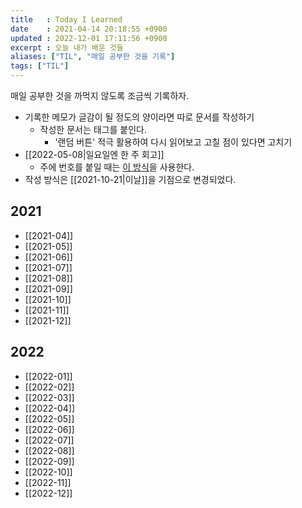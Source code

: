 ```yaml
---
title   : Today I Learned
date    : 2021-04-14 20:18:55 +0900
updated : 2022-12-01 17:11:56 +0900
excerpt : 오늘 내가 배운 것들
aliases: ["TIL", "매일 공부한 것을 기록"]
tags: ["TIL"]
---
```


매일 공부한 것을 까먹지 않도록 조금씩 기록하자. 
- 기록한 메모가 글감이 될 정도의 양이라면 따로 문서를 작성하기
  - 작성한 문서는 태그를 붙인다.
	- '랜덤 버튼' 적극 활용하여 다시 읽어보고 고칠 점이 있다면 고치기
- [[2022-05-08|일요일엔 한 주 회고]]
  - 주에 번호를 붙일 때는 [이 방식](https://www.epochconverter.com/weeks/2022)을 사용한다.
- 작성 방식은 [[2021-10-21|이날]]을 기점으로 변경되었다.
	
## 2021 
- [[2021-04]]
- [[2021-05]]
- [[2021-06]]
- [[2021-07]]
- [[2021-08]]
- [[2021-09]]
- [[2021-10]]
- [[2021-11]]
- [[2021-12]]

## 2022
- [[2022-01]]
- [[2022-02]]
- [[2022-03]]
- [[2022-04]]
- [[2022-05]]
- [[2022-06]]
- [[2022-07]]
- [[2022-08]]
- [[2022-09]]
- [[2022-10]]
- [[2022-11]]
- [[2022-12]]
